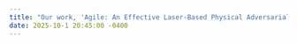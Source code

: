 ```yaml
---
title: "Our work, 'Agile: An Effective Laser-Based Physical Adversarial Attack against Face Recognition' has been demonstrated in the AI summit 'Falling into AI' with Google!"
date: 2025-10-1 20:45:00 -0400
---
```


